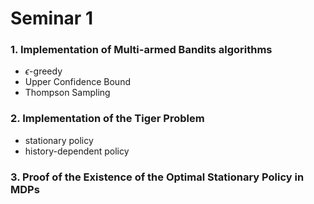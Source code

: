 # Seminar 1

### 1. Implementation of Multi-armed Bandits algorithms
* $\epsilon$-greedy
* Upper Confidence Bound
* Thompson Sampling

### 2. Implementation of the Tiger Problem
* stationary policy
* history-dependent policy

### 3. Proof of the Existence of the Optimal Stationary Policy in MDPs
